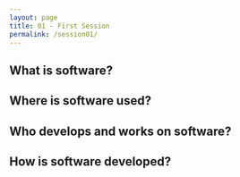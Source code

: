 ```yaml
---
layout: page
title: 01 - First Session
permalink: /session01/
---
```


## What is software?

## Where is software used?

## Who develops and works on software?

## How is software developed?